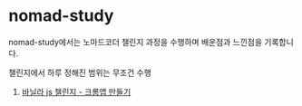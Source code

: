 # nomad-study

nomad-study에서는 노마드코더 챌린지 과정을 수행하며 배운점과 느낀점을 기록합니다.

챌린지에서 하루 정해진 범위는 무조건 수행

1. [바닐라 js 챌린지 - 크롬앱 만들기](https://github.com/yooss2006/nomad-study/blob/main/%EB%B0%94%EB%8B%90%EB%9D%BCjs/%EC%88%98%EA%B0%95%20%EB%82%B4%EC%9A%A9%20%EC%A0%95%EB%A6%AC.md)
